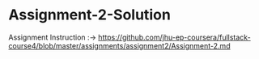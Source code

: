 # Assignment-2-Solution
Assignment Instruction :-> https://github.com/jhu-ep-coursera/fullstack-course4/blob/master/assignments/assignment2/Assignment-2.md
